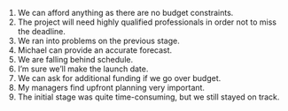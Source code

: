 1. We can afford anything as there are no budget constraints.  
2. The project will need highly qualified professionals in order not to miss the deadline.  
3. We ran into problems on the previous stage.  
4. Michael can provide an accurate forecast.  
5. We are falling behind schedule.  
6. I’m sure we’ll make the launch date.  
7. We can ask for additional funding if we go over budget.  
8. My managers find upfront planning very important.  
9. The initial stage was quite time-consuming, but we still stayed on track.